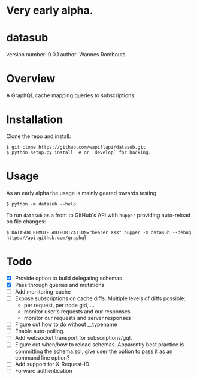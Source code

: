 # Very early alpha.

# datasub

version number: 0.0.1
author: Wannes Rombouts

# Overview

A GraphQL cache mapping queries to subscriptions.

# Installation

Clone the repo and install:

    $ git clone https://github.com/wapiflapi/datasub.git
    $ python setup.py install  # or `develop` for hacking.

# Usage

As an early alpha the usage is mainly geared towards testing.

    $ python -m datasub --help

To run `datasub` as a front to GitHub's API with `hupper` providing auto-reload on file changes:

    $ DATASUB_REMOTE_AUTHORIZATION="bearer XXX" hupper -m datasub --debug https://api.github.com/graphql

# Todo

- [x] Provide option to build delegating schemas
- [x] Pass through queries and mutations
- [ ] Add monitoring-cache
- [ ] Expose subscriptions on cache diffs.
  Multiple levels of diffs possible:
    - per request, per node gid, ...
    - monitor user's requests and our responses
    - monitor our requests and server responses
- [ ] Figure out how to do without __typename
- [ ] Enable auto-polling.
- [ ] Add websocket transport for subscriptions/gql.
- [ ] Figure out when/how to reload schemas.
  Apparently best practice is committing the schema.sdl,
  give user the option to pass it as an command line option?
- [ ] Add support for X-Request-ID
- [ ] Forward authentication
